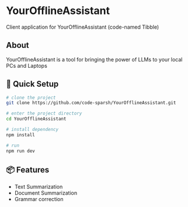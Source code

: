 # YourOfflineAssistant

Client application for YourOfflineAssistant (code-named Tibble)

## About

YourOfflineAssistant is a tool for bringing the power of LLMs to your local PCs and Laptops

## 🛫 Quick Setup

```sh
# clone the project
git clone https://github.com/code-sparsh/YourOfflineAssistant.git

# enter the project directory
cd YourOfflineAssistant

# install dependency
npm install

# run
npm run dev
```


## 📦 Features

- Text Summarization
- Document Summarization
- Grammar correction
